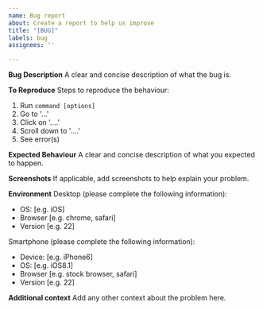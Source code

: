 ```yaml
---
name: Bug report
about: Create a report to help us improve
title: "[BUG]"
labels: bug
assignees: ''

---
```


**Bug Description**
A clear and concise description of what the bug is.

**To Reproduce**
Steps to reproduce the behaviour:
1. Run <code>command [options]</code>
2. Go to '...'
3. Click on '....'
4. Scroll down to '....'
5. See error(s)

**Expected Behaviour**
A clear and concise description of what you expected to happen.

**Screenshots**
If applicable, add screenshots to help explain your problem.

**Environment**
Desktop (please complete the following information):
 - OS: [e.g. iOS]
 - Browser [e.g. chrome, safari]
 - Version [e.g. 22]

Smartphone (please complete the following information):
 - Device: [e.g. iPhone6]
 - OS: [e.g. iOS8.1]
 - Browser [e.g. stock browser, safari]
 - Version [e.g. 22]

**Additional context**
Add any other context about the problem here.
